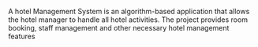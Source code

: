 A hotel Management System is an algorithm-based application that allows the hotel manager to handle all hotel activities. The project provides room booking, staff management and other necessary hotel management features
